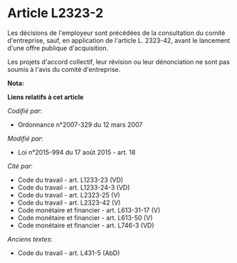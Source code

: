 # Article L2323-2

Les décisions de l'employeur sont précédées de la consultation du comité d'entreprise, sauf, en application de l'article L.
2323-42, avant le lancement d'une offre publique d'acquisition. 

Les projets d'accord collectif, leur révision ou leur dénonciation ne sont pas soumis à l'avis du comité d'entreprise.

**Nota:**



**Liens relatifs à cet article**

_Codifié par_:

  - Ordonnance n°2007-329 du 12 mars 2007

_Modifié par_:

  - Loi n°2015-994 du 17 août 2015 - art. 18

_Cité par_:

  - Code du travail - art. L1233-23 (VD)
  - Code du travail - art. L1233-24-3 (VD)
  - Code du travail - art. L2323-25 (V)
  - Code du travail - art. L2323-42 (V)
  - Code monétaire et financier - art. L613-31-17 (V)
  - Code monétaire et financier - art. L613-50 (V)
  - Code monétaire et financier - art. L746-3 (VD)

_Anciens textes_:

  - Code du travail - art. L431-5 (AbD)
